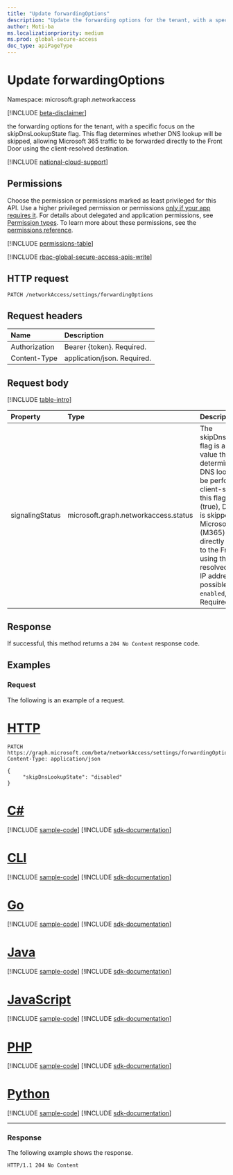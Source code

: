 ```yaml
---
title: "Update forwardingOptions"
description: "Update the forwarding options for the tenant, with a specific focus on the skipDnsLookupState flag. This flag determines whether DNS lookup will be skipped, allowing Microsoft 365 traffic to be forwarded directly to the Front Door using the client-resolved destination."
author: Moti-ba
ms.localizationpriority: medium
ms.prod: global-secure-access
doc_type: apiPageType
---
```


# Update forwardingOptions
Namespace: microsoft.graph.networkaccess

[!INCLUDE [beta-disclaimer](../../includes/beta-disclaimer.md)]

the forwarding options for the tenant, with a specific focus on the skipDnsLookupState flag. This flag determines whether DNS lookup will be skipped, allowing Microsoft 365 traffic to be forwarded directly to the Front Door using the client-resolved destination.

[!INCLUDE [national-cloud-support](../../includes/global-only.md)]

## Permissions
Choose the permission or permissions marked as least privileged for this API. Use a higher privileged permission or permissions [only if your app requires it](/graph/permissions-overview#best-practices-for-using-microsoft-graph-permissions). For details about delegated and application permissions, see [Permission types](/graph/permissions-overview#permission-types). To learn more about these permissions, see the [permissions reference](/graph/permissions-reference).

<!-- { "blockType": "permissions", "name": "networkaccess_forwardingoptions_update" } -->
[!INCLUDE [permissions-table](../includes/permissions/networkaccess-forwardingoptions-update-permissions.md)]

[!INCLUDE [rbac-global-secure-access-apis-write](../includes/rbac-for-apis/rbac-global-secure-access-apis-write.md)]

## HTTP request

<!-- {
  "blockType": "ignored"
}
-->
``` http
PATCH /networkAccess/settings/forwardingOptions
```

## Request headers
|Name|Description|
|:---|:---|
|Authorization|Bearer {token}. Required.|
|Content-Type|application/json. Required.|

## Request body
[!INCLUDE [table-intro](../../includes/update-property-table-intro.md)]


|Property|Type|Description|
|:---|:---|:---|
|signalingStatus|microsoft.graph.networkaccess.status|The skipDnsLookupState flag is a boolean value that determines whether DNS lookup should be performed at the client-side. When this flag is enabled (true), DNS lookup is skipped, and Microsoft 365 (M365) traffic is directly forwarded to the Front Door using the client-resolved destination IP address. The possible values are: `enabled`, `disabled`. Required.|



## Response

If successful, this method returns a `204 No Content` response code.

## Examples

### Request
The following is an example of a request.
# [HTTP](#tab/http)
<!-- {
  "blockType": "request",
  "name": "update_forwardingoptions"
}
-->
``` http
PATCH https://graph.microsoft.com/beta/networkAccess/settings/forwardingOptions
Content-Type: application/json

{
     "skipDnsLookupState": "disabled"
}
```

# [C#](#tab/csharp)
[!INCLUDE [sample-code](../includes/snippets/csharp/update-forwardingoptions-csharp-snippets.md)]
[!INCLUDE [sdk-documentation](../includes/snippets/snippets-sdk-documentation-link.md)]

# [CLI](#tab/cli)
[!INCLUDE [sample-code](../includes/snippets/cli/update-forwardingoptions-cli-snippets.md)]
[!INCLUDE [sdk-documentation](../includes/snippets/snippets-sdk-documentation-link.md)]

# [Go](#tab/go)
[!INCLUDE [sample-code](../includes/snippets/go/update-forwardingoptions-go-snippets.md)]
[!INCLUDE [sdk-documentation](../includes/snippets/snippets-sdk-documentation-link.md)]

# [Java](#tab/java)
[!INCLUDE [sample-code](../includes/snippets/java/update-forwardingoptions-java-snippets.md)]
[!INCLUDE [sdk-documentation](../includes/snippets/snippets-sdk-documentation-link.md)]

# [JavaScript](#tab/javascript)
[!INCLUDE [sample-code](../includes/snippets/javascript/update-forwardingoptions-javascript-snippets.md)]
[!INCLUDE [sdk-documentation](../includes/snippets/snippets-sdk-documentation-link.md)]

# [PHP](#tab/php)
[!INCLUDE [sample-code](../includes/snippets/php/update-forwardingoptions-php-snippets.md)]
[!INCLUDE [sdk-documentation](../includes/snippets/snippets-sdk-documentation-link.md)]

# [Python](#tab/python)
[!INCLUDE [sample-code](../includes/snippets/python/update-forwardingoptions-python-snippets.md)]
[!INCLUDE [sdk-documentation](../includes/snippets/snippets-sdk-documentation-link.md)]

---

### Response
The following example shows the response.
<!-- {
  "blockType": "response",
  "truncated": true
}
-->
``` http
HTTP/1.1 204 No Content
```

